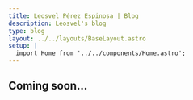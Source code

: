 ```yaml
---
title: Leosvel Pérez Espinosa | Blog
description: Leosvel's blog
type: blog
layout: ../../layouts/BaseLayout.astro
setup: |
  import Home from '../../components/Home.astro';
---
```


<h2 class="mt-24 text-center text-4xl">Coming soon...</h2>
